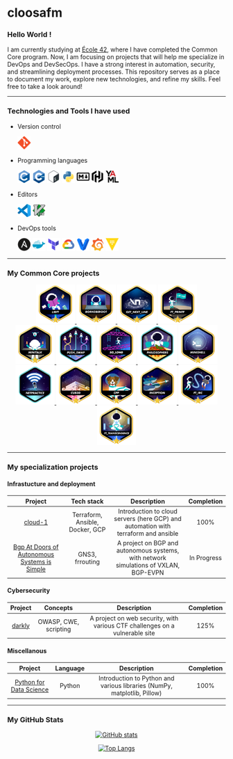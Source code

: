 # cloosafm

### Hello World !

I am currently studying at [École 42](https://42.fr/en/homepage/), where I have completed the Common Core program. Now, I am focusing on projects that will help me specialize in DevOps and DevSecOps. I have a strong interest in automation, security, and streamlining deployment processes. This repository serves as a place to document my work, explore new technologies, and refine my skills. Feel free to take a look around!

---

### Technologies and Tools I have used

- Version control

  <span style="display: inline-block;">
    <img src="icons/git-original.svg" alt="git" width="30" height="30" />
  </span>

- Programming languages

  <span style="display: inline-block;">
    <img src="icons/c-original.svg" alt="c" width="30"     height="30" />
    <img src="icons/cplusplus-original.svg"     alt="cplusplus" width="30" height="30" />
    <img src="icons/bash-original.svg" alt="bash"     width="30" height="30" />
    <img src="icons/python-original.svg" alt="python"     width="30" height="30" />
    <img src="icons/markdown-original.svg"     alt="markdown" width="30" height="30" />
    <img src="icons/hashicorp-svgrepo-com.svg"     alt="HCL" width="30" height="30" />
    <img src="icons/yaml-original.svg" alt="yaml"     width="30" height="30" />
  </span>

- Editors

  <span style="display: inline-block;">
    <img src="icons/vscode-original.svg" alt="vscode"     width="30" height="30" />
    <img src="icons/vim-original.svg" alt="vim"     width="30" height="30" />
  </span>

- DevOps tools

  <span style="display: inline-block;">
    <img src="icons/ansible-original.svg" alt="ansible"     width="30" height="30" />
    <img src="icons/docker-plain.svg" alt="docker"     width="30" height="30" />
    <img src="icons/terraform-original.svg"     alt="terraform" width="30" height="30" />
    <img src="icons/googlecloud-original.svg"     alt="google cloud" width="30" height="30" />
    <img src="icons/vagrant-original.svg" alt="vagrant"     width="30" height="30" />
    <img src="icons/grafana-original.svg" alt="grafana"     width="30" height="30" />
    <img src="icons/vault-original.svg" alt="vault"     width="30" height="30" />
  </span>

<!--
<img src="icons/kubernetes-original.svg" alt="kubernetes" width="30" height="30" />
-->


---

### My Common Core projects
<div align="center">

<a href="https://gitlab.com/42_cursus1/libft_42">
  <img src="https://github.com/cloosafm/cloosafm/blob/main/42_badges/libftm.png" alt="42 Badge" width="90" height="90">
</a>

<a href="https://gitlab.com/42_cursus1/Born2beroot">
  <img src="https://github.com/cloosafm/cloosafm/blob/main/42_badges/born2berootm.png" alt="42 Badge" width="90" height="90">
</a>
<a href="https://gitlab.com/42_cursus1/get_next_line">
  <img src="https://github.com/cloosafm/cloosafm/blob/main/42_badges/get_next_linem.png" alt="42 Badge" width="90" height="90">
</a>
<a href="https://gitlab.com/42_cursus1/ft_printf">
  <img src="https://github.com/cloosafm/cloosafm/blob/main/42_badges/ft_printfm.png" alt="42 Badge" width="90" height="90">
</a>
<br>
<a href="https://gitlab.com/42_cursus1/minitalk">
  <img src="https://github.com/cloosafm/cloosafm/blob/main/42_badges/minitalkm.png" alt="42 Badge" width="90" height="90">
</a>
<a href="https://gitlab.com/42_cursus1/push_swap">
  <img src="https://github.com/cloosafm/cloosafm/blob/main/42_badges/push_swape.png" alt="42 Badge" width="90" height="90">
</a>
<a href="https://gitlab.com/42_cursus1/so_long">
  <img src="https://github.com/cloosafm/cloosafm/blob/main/42_badges/so_longm.png" alt="42 Badge" width="90" height="90">
</a>
<a href="https://gitlab.com/42_cursus1/philosophers">
  <img src="https://github.com/cloosafm/cloosafm/blob/main/42_badges/philosopherse.png" alt="42 Badge" width="90" height="90">
</a>
<a href="https://gitlab.com/42_cursus1/minishell">
  <img src="https://github.com/cloosafm/cloosafm/blob/main/42_badges/minishellm.png" alt="42 Badge" width="90" height="90">
</a>
<br>
<a href="https://gitlab.com/42_cursus1/netpractice">
  <img src="https://github.com/cloosafm/cloosafm/blob/main/42_badges/netpracticee.png" alt="42 Badge" width="90" height="90">
</a>
<a href="https://gitlab.com/42_cursus1/cub3d">
  <img src="https://github.com/cloosafm/cloosafm/blob/main/42_badges/cub3dm.png" alt="42 Badge" width="90" height="90">
</a>
<a href="https://gitlab.com/42_cursus1/cpp_piscine">
  <img src="https://github.com/cloosafm/cloosafm/blob/main/42_badges/cppm.png" alt="42 Badge" width="90" height="90">
</a>
<a href="https://gitlab.com/42_cursus1/inception">
  <img src="https://github.com/cloosafm/cloosafm/blob/main/42_badges/inceptionm.png" alt="42 Badge" width="90" height="90">
</a>
<a href="https://gitlab.com/42_cursus1/ft_irc">
  <img src="https://github.com/cloosafm/cloosafm/blob/main/42_badges/ft_ircm.png" alt="42 Badge" width="90" height="90">
</a>
<br>
<a href="https://github.com/Dylonni/42_ft_transcendence">
  <img src="https://github.com/cloosafm/cloosafm/blob/main/42_badges/ft_transcendencem.png" alt="42 Badge" width="90" height="90">
</a>

</div>

---

### My specialization projects

#### Infrastucture and deployment

|Project|Tech stack|Description|Completion
|:--:|:--:|:--:|:--:|
| [cloud-1](https://github.com/cloosafm/cloud-1) | Terraform, Ansible, Docker, GCP | Introduction to cloud servers (here GCP) and automation with terraform and ansible | 100% |
| [Bgp At Doors of Autonomous Systems is Simple](https://github.com/cloosafm/BADASS) | GNS3, frrouting | A project on BGP and autonomous systems, with network simulations of VXLAN, BGP-EVPN | In Progress |

#### Cybersecurity

|Project|Concepts|Description|Completion
|:--:|:--:|:--:|:--:|
| [darkly](https://github.com/cloosafm/darkly) | OWASP, CWE, scripting | A project on web security, with various CTF challenges on a vulnerable site | 125% |


#### Miscellanous

|Project|Language|Description|Completion
|:--:|:--:|:--:|:--:|
| [Python for Data Science](https://github.com/cloosafm/piscine_python) | Python | Introduction to Python and various libraries (NumPy, matplotlib, Pillow) | 100% |


---



### My GitHub Stats

<div align="center">

[![GitHub stats](https://github-readme-stats.vercel.app/api?username=cloosafm&show_icons=true&hide_rank=false&theme=github_dark&hide=issues&hide_title=true)](https://github.com/anuraghazra/github-readme-stats)

[![Top Langs](https://github-readme-stats.vercel.app/api/top-langs/?username=cloosafm&langs_count=5&hide_title=true&count_private=true&include_all_commits=true&hide=java,html,css&theme=github_dark)](https://github.com/anuraghazra/github-readme-stats)


</div>








<!---

[![My GitHub Language Stats](https://github-readme-stats.vercel.app/api/top-langs/?username=jasongaylord&langs_count=5&theme=tokyonight)]()

(https://github.com/anuraghazra/github-readme-stats)

https://www.sitepoint.com/github-profile-readme/

https://www.sitepoint.com/github-profile-readme/
-->
